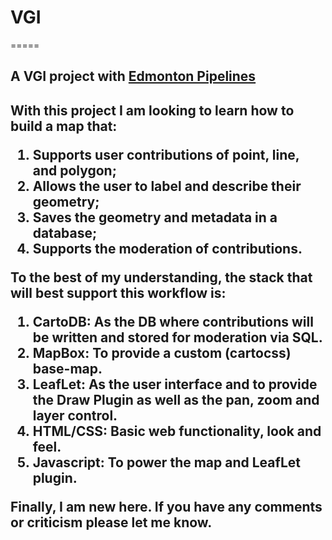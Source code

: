 <h1>VGI</h1>
=====

<h2>A VGI project with <a href="http://edmontonpipelines.org/">Edmonton Pipelines</a><h2>

<p>With this project I am looking to learn how to build a map that:
<ol>
<li>Supports user contributions of point, line, and polygon;</li>
<li>Allows the user to label and describe their geometry;</li>
<li>Saves the geometry and metadata in a database;</li>
<li>Supports the moderation of contributions.</li>
</ol></p>

<p>To the best of my understanding, the stack that will best support this workflow is:
<ol>
<li>CartoDB: As the DB where contributions will be written and stored for moderation via SQL.</li>
<li>MapBox: To provide a custom (cartocss) base-map.</li>
<li>LeafLet: As the user interface and to provide the Draw Plugin as well as the pan, zoom and layer control.</li>
<li>HTML/CSS: Basic web functionality, look and feel.</li>
<li>Javascript: To power the map and LeafLet plugin.</li>

</ol>
</p>


<p>Finally, I am new here. If you have any comments or criticism please let me know.</p>
